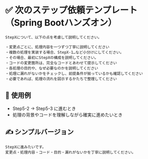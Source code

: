 # ✅ 次のステップ依頼テンプレート（Spring Bootハンズオン）

```
StepXについて、以下の点を考慮して説明してください。

・変更点ごとに、処理内容を一つずつ丁寧に説明してください  
・複数の処理を実装する場合、StepX-1…など小分けにしてください。
・その場合、最初にStepXの構成を説明してください。
・コードの変更箇所は、完全なコードとあわせて提示してください  
・各処理の目的や、なぜ必要なのかを説明してください  
・処理に漏れがないかをチェックし、前提条件が揃っているかも確認してください  
・必要であれば、処理の流れを図示するかたちで整理してください
```

## 🔁 使用例
- Step5-2 → Step5-3 に進むとき
- 処理の背景やコードを理解しながら確実に進めたいとき

## ✍️ シンプルバージョン
```
StepXに進みたいです。  
変更点・処理内容・コード・目的・漏れがないかを丁寧に説明してください。
```
